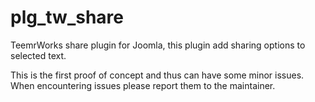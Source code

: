 # plg_tw_share

TeemrWorks share plugin for Joomla,
this plugin add sharing options to selected text.

This is the first proof of concept and thus can have some minor issues.
When encountering issues please report them to the maintainer.